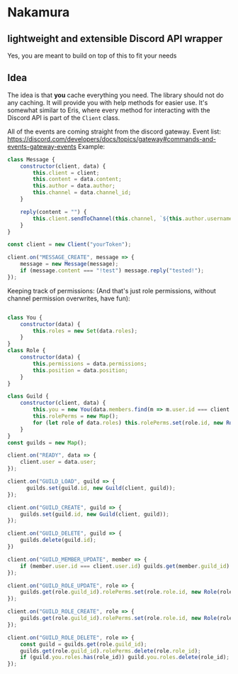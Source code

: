 # Nakamura
## lightweight and extensible Discord API wrapper

Yes, you are meant to build on top of this to fit your needs

## Idea

The idea is that **you** cache everything you need. The library should not do any caching. It will provide you with help methods for easier use. It's somewhat similar to Eris, where every method for interacting with the Discord API is part of the `Client` class.

All of the events are coming straight from the discord gateway. Event list: https://discord.com/developers/docs/topics/gateway#commands-and-events-gateway-events
Example:

```js
class Message {
    constructor(client, data) {
        this.client = client;
        this.content = data.content;
        this.author = data.author;
        this.channel = data.channel_id;
    }

    reply(content = "") {
        this.client.sendToChannel(this.channel, `${this.author.username}, ${content}`);
    }
}

const client = new Client("yourToken");

client.on("MESSAGE_CREATE", message => {
    message = new Message(message);
    if (message.content === "!test") message.reply("tested!");
});
```

Keeping track of permissions: (And that's just role permissions, without channel permission overwrites, have fun):

```js

class You {
    constructor(data) {
        this.roles = new Set(data.roles);
    }
}
class Role {
    constructor(data) {
        this.permissions = data.permissions;
        this.position = data.position;
    }
}

class Guild {
    constructor(client, data) {
        this.you = new You(data.members.find(m => m.user.id === client.user.id));
        this.rolePerms = new Map();
        for (let role of data.roles) this.rolePerms.set(role.id, new Role(role))
    }
}
const guilds = new Map();

client.on("READY", data => {
    client.user = data.user;
});

client.on("GUILD_LOAD", guild => {
      guilds.set(guild.id, new Guild(client, guild));
});

client.on("GUILD_CREATE", guild => {
    guilds.set(guild.id, new Guild(client, guild));
});

client.on("GUILD_DELETE", guild => {
    guilds.delete(guild.id);
})

client.on("GUILD_MEMBER_UPDATE", member => {
    if (member.user.id === client.user.id) guilds.get(member.guild_id).you = new You(member);
});

client.on("GUILD_ROLE_UPDATE", role => {
    guilds.get(role.guild_id).rolePerms.set(role.role.id, new Role(role.role));
});

client.on("GUILD_ROLE_CREATE", role => {
    guilds.get(role.guild_id).rolePerms.set(role.role.id, new Role(role.role));
});

client.on("GUILD_ROLE_DELETE", role => {
    const guild = guilds.get(role.guild_id);
    guilds.get(role.guild_id).rolePerms.delete(role.role_id);
    if (guild.you.roles.has(role_id)) guild.you.roles.delete(role_id);
});


```